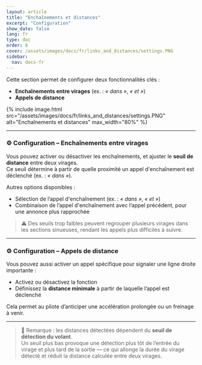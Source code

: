 ```yaml
---
layout: article
title: "Enchaînements et distances"
excerpt: "Configuration"
show_date: false
lang: fr
type: doc
order: 6
cover: /assets/images/docs/fr/links_and_distances/settings.PNG
sidebar:
  nav: docs-fr
---
```


Cette section permet de configurer deux fonctionnalités clés :

- **Enchaînements entre virages** (ex. : *« dans »*, *« et »*)  
- **Appels de distance**

{% include image.html
   src="/assets/images/docs/fr/links_and_distances/settings.PNG"
   alt="Enchaînements et distances"
   max_width="80%" %}

---

### ⚙️ Configuration – Enchaînements entre virages

Vous pouvez activer ou désactiver les enchaînements, et ajuster le **seuil de distance** entre deux virages.  
Ce seuil détermine à partir de quelle proximité un appel d'enchaînement est déclenché (ex. : *« dans »*).

Autres options disponibles :

- Sélection de l’appel d'enchaînement (ex. : *« dans »*, *« et »*)  
- Combinaison de l’appel d'enchaînement avec l’appel précédent, pour une annonce plus rapprochée

> ⚠️ Des seuils trop faibles peuvent regrouper plusieurs virages dans les sections sinueuses, rendant les appels plus difficiles à suivre.

---

### ⚙️ Configuration – Appels de distance

Vous pouvez aussi activer un appel spécifique pour signaler une ligne droite importante :

- Activez ou désactivez la fonction  
- Définissez la **distance minimale** à partir de laquelle l’appel est déclenché

Cela permet au pilote d’anticiper une accélération prolongée ou un freinage à venir.

---

> 📌 Remarque : les distances détectées dépendent du **seuil de détection du volant**.  
> Un seuil plus bas provoque une détection plus tôt de l’entrée du virage et plus tard de la sortie — ce qui allonge la durée du virage détecté et réduit la distance calculée entre deux virages.
